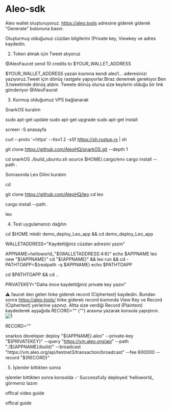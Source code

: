 # Aleo-sdk

Aleo wallet oluşturuyoruz.
https://aleo.tools adresine giderek giderek “Generate” butonuna basın.

Oluşturmuş olduğunuz cüzdan bilgilerini (Private key, Viewkey ve adres kaydedin.

2. Token almak için Tweet atıyoruz

@AleoFaucet send 10 credits to $YOUR_WALLET_ADDRESS

$YOUR_WALLET_ADDRESS yazan kısmına kendi aleo1… aderesinizi yazıyoruz.Tweet için dönüş rastgele yapıyorlar.Biraz denemek gerekiyor.Ben 3.tweetimde dönüş aldım.
Tweete dönüş olursa size keylerin olduğu bir link gönderiyor @AleoFaucet

3. Kurmuş olduğumuz VPS bağlanarak

SnarkOS kuralım

sudo apt-get update
sudo apt-get upgrade
sudo apt-get install

screen -S anasayfa

curl --proto '=https' --tlsv1.2 -sSf https://sh.rustup.rs | sh

git clone https://github.com/AleoHQ/snarkOS.git --depth 1

cd snarkOS
./build_ubuntu.sh
source $HOME/.cargo/env
cargo install --path .

Sonrasında Leo Dilini kuralım

cd

git clone https://github.com/AleoHQ/leo
cd leo

cargo install --path .

leo 

4. Test uygulamanızı dağıtın

cd $HOME
mkdir demo_deploy_Leo_app && cd demo_deploy_Leo_app

WALLETADDRESS="Kaydettiğiniz cüzdan adresini yazın"


APPNAME=helloworld_"${WALLETADDRESS:4:6}"
echo $APPNAME
leo new "${APPNAME}"
cd "${APPNAME}" && leo run && cd -
PATHTOAPP=$(realpath -q $APPNAME)
echo $PATHTOAPP

cd $PATHTOAPP && cd ..

PRIVATEKEY="Daha önce kaydettiğiniz private key yazın"


⚠️ faucet den gelen linke giderek record (Ciphertext) kaydedin. 
Bundan sonra https://aleo.tools/ linke giderek record kısmında View Key ve
Record (Ciphertext) yerlerine yazınız. Altta size verdiği Record (Plaintext)
kaydederek aşşağıda RECORD="" ("") arasına yazarak konsola yapıştırın.
![1](https://user-images.githubusercontent.com/108255403/224249316-98c6c502-11ee-4882-878d-4638921c92d1.png)

RECORD=""

snarkos developer deploy "${APPNAME}.aleo" --private-key "${PRIVATEKEY}" --query "https://vm.aleo.org/api" --path "./${APPNAME}/build/" --broadcast "https://vm.aleo.org/api/testnet3/transaction/broadcast" --fee 600000 --record "${RECORD}"

5. İşlemler bittikten sonra

işlemler bittikten sonra konsolda ✅ Successfully deployed ‘helloworld_ görmeniz lazım

offical video guide

offical guide
